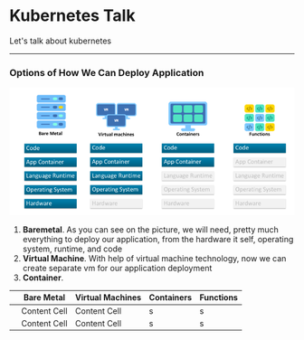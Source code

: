 # **Kubernetes Talk**
Let's talk about kubernetes

----
### **Options of How We Can Deploy Application**
![Serverless Evolution](pic/serverless_evolution.png)
1. **Baremetal**. As you can see on the picture, we will need, pretty much everything to deploy our application, from the hardware it self,
operating system, runtime, and code
2. **Virtual Machine**. With help of virtual machine technology, now we can create separate vm for our application deployment
3. **Container**. 

|   | Bare Metal | Virtual Machines | Containers | Functions |
| - | - | - | - | - |
|| Content Cell  | Content Cell  | s | s |
|  | Content Cell  | Content Cell  | s | s |

